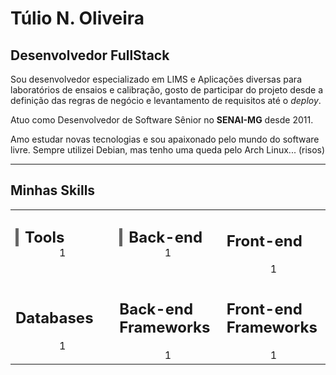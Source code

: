 # Túlio N. Oliveira

<h2>Desenvolvedor FullStack</h2>

Sou desenvolvedor especializado em LIMS e Aplicações diversas para laboratórios de ensaios e calibração, gosto de participar do projeto desde a definição das regras de negócio e levantamento de requisitos até o *deploy*.

Atuo como Desenvolvedor de Software Sênior no **SENAI-MG** desde 2011.

Amo estudar novas tecnologias e sou apaixonado pelo mundo do software livre. Sempre utilizei Debian, mas tenho uma queda pelo Arch Linux... (risos)

<hr />
<h2>Minhas Skills</h2>

<table width="100%">
    <tr>
        <td width="33%">
            <span style="font-size: 24px; margin-bottom: 25px; font-weight: bold; padding-left: 10px; border-left: 5px solid #666666;">Tools</span>
            <div align="center">
                1
            </div>
        </td>
        <td width="34%">
            <span style="font-size: 24px; margin-bottom: 25px; font-weight: bold; padding-left: 10px; border-left: 5px solid #666666;">Back-end</span>
            <div align="center">
                1
            </div>
        </td>
        <td width="33%">
            <h2>Front-end</h2>
            <div align="center">
                1
            </div>
        </td>
    </tr>
    <tr>
        <td width="33%">
            <h2>Databases</h2>
            <div align="center">
                1
            </div>
        </td>
        <td width="34%">
            <h2>Back-end Frameworks</h2>
            <div align="center">
                1
            </div>
        </td>
        <td width="33%">
            <h2>Front-end Frameworks</h2>
            <div align="center">
                1
            </div>
        </td>
    </tr>
</table>

<!--
**tulionicolas/tulionicolas** is a ✨ _special_ ✨ repository because its `README.md` (this file) appears on your GitHub profile.

Here are some ideas to get you started:

- 🔭 I’m currently working on ...
- 🌱 I’m currently learning ...
- 👯 I’m looking to collaborate on ...
- 🤔 I’m looking for help with ...
- 💬 Ask me about ...
- 📫 How to reach me: ...
- 😄 Pronouns: ...
- ⚡ Fun fact: ...
-->
